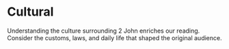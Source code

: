 # Cultural

Understanding the culture surrounding 2 John enriches our reading. Consider the customs, laws, and daily life that shaped the original audience.

